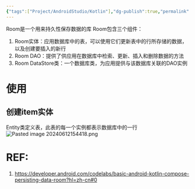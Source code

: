 ```yaml
---
{"tags":["Project/AndroidStudio/Kotlin"],"dg-publish":true,"permalink":"/Project/AndroidStudio/Room/","dgPassFrontmatter":true}
---
```


Room是一个用来持久性保存数据的库
Room包含三个组件：
1. Room实体：应用数据库中的表，可以使用它们更新表中的行所存储的数据，以及创建要插入的新行
2. Room DAO：提供了供应用在数据库中检索、更新、插入和删除数据的方法
3. Room DataStore类：一个数据库类，为应用提供与该数据库关联的DAO实例
# 使用
## 创建item实体
Entity类定义表，此表的每一个实例都表示数据库中的一行
![Pasted image 20240612154418.png](/img/user/Project/AndroidStudio/%E5%9B%BE%E7%89%87/Pasted%20image%2020240612154418.png)

# REF:
1. https://developer.android.com/codelabs/basic-android-kotlin-compose-persisting-data-room?hl=zh-cn#0